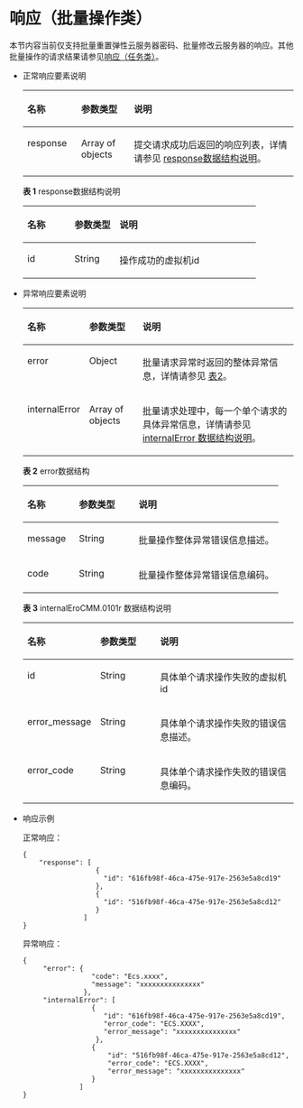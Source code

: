 # 响应（批量操作类）<a name="ZH-CN_TOPIC_0142195139"></a>

本节内容当前仅支持批量重置弹性云服务器密码、批量修改云服务器的响应。其他批量操作的请求结果请参见[响应（任务类）](响应（任务类）.md)。

-   正常响应要素说明

    <a name="table757167711151"></a>
    <table><thead align="left"><tr id="row5251903911151"><th class="cellrowborder" valign="top" width="19.86%" id="mcps1.1.4.1.1"><p id="p2618376611151"><a name="p2618376611151"></a><a name="p2618376611151"></a>名称</p>
    </th>
    <th class="cellrowborder" valign="top" width="19.48%" id="mcps1.1.4.1.2"><p id="p4051029311151"><a name="p4051029311151"></a><a name="p4051029311151"></a>参数类型</p>
    </th>
    <th class="cellrowborder" valign="top" width="60.660000000000004%" id="mcps1.1.4.1.3"><p id="p6010832511151"><a name="p6010832511151"></a><a name="p6010832511151"></a>说明</p>
    </th>
    </tr>
    </thead>
    <tbody><tr id="row3693617411151"><td class="cellrowborder" valign="top" width="19.86%" headers="mcps1.1.4.1.1 "><p id="p20542115442814"><a name="p20542115442814"></a><a name="p20542115442814"></a>response</p>
    </td>
    <td class="cellrowborder" valign="top" width="19.48%" headers="mcps1.1.4.1.2 "><p id="p813044011151"><a name="p813044011151"></a><a name="p813044011151"></a>Array of objects</p>
    </td>
    <td class="cellrowborder" valign="top" width="60.660000000000004%" headers="mcps1.1.4.1.3 "><p id="p5458589811151"><a name="p5458589811151"></a><a name="p5458589811151"></a>提交请求成功后返回的响应列表，详情请参见 <a href="#table849372311389">response数据结构说明</a>。</p>
    </td>
    </tr>
    </tbody>
    </table>

    **表 1**  response数据结构说明

    <a name="table849372311389"></a>
    <table><thead align="left"><tr id="row149352343810"><th class="cellrowborder" valign="top" width="20.169999999999998%" id="mcps1.2.4.1.1"><p id="p750932333817"><a name="p750932333817"></a><a name="p750932333817"></a>名称</p>
    </th>
    <th class="cellrowborder" valign="top" width="19.36%" id="mcps1.2.4.1.2"><p id="p155091823113810"><a name="p155091823113810"></a><a name="p155091823113810"></a>参数类型</p>
    </th>
    <th class="cellrowborder" valign="top" width="60.47%" id="mcps1.2.4.1.3"><p id="p65095237388"><a name="p65095237388"></a><a name="p65095237388"></a>说明</p>
    </th>
    </tr>
    </thead>
    <tbody><tr id="row650932316389"><td class="cellrowborder" valign="top" width="20.169999999999998%" headers="mcps1.2.4.1.1 "><p id="p4509182353818"><a name="p4509182353818"></a><a name="p4509182353818"></a>id</p>
    </td>
    <td class="cellrowborder" valign="top" width="19.36%" headers="mcps1.2.4.1.2 "><p id="p7509723193816"><a name="p7509723193816"></a><a name="p7509723193816"></a>String</p>
    </td>
    <td class="cellrowborder" valign="top" width="60.47%" headers="mcps1.2.4.1.3 "><p id="p12509823153812"><a name="p12509823153812"></a><a name="p12509823153812"></a>操作成功的虚拟机id</p>
    </td>
    </tr>
    </tbody>
    </table>


-   异常响应要素说明

    <a name="table6467239411151"></a>
    <table><thead align="left"><tr id="row2581079811151"><th class="cellrowborder" valign="top" width="19.93%" id="mcps1.1.4.1.1"><p id="p1029990211151"><a name="p1029990211151"></a><a name="p1029990211151"></a>名称</p>
    </th>
    <th class="cellrowborder" valign="top" width="20.09%" id="mcps1.1.4.1.2"><p id="p2898571411151"><a name="p2898571411151"></a><a name="p2898571411151"></a>参数类型</p>
    </th>
    <th class="cellrowborder" valign="top" width="59.98%" id="mcps1.1.4.1.3"><p id="p6614149111151"><a name="p6614149111151"></a><a name="p6614149111151"></a>说明</p>
    </th>
    </tr>
    </thead>
    <tbody><tr id="row5586052011151"><td class="cellrowborder" valign="top" width="19.93%" headers="mcps1.1.4.1.1 "><p id="p146911628184218"><a name="p146911628184218"></a><a name="p146911628184218"></a>error</p>
    </td>
    <td class="cellrowborder" valign="top" width="20.09%" headers="mcps1.1.4.1.2 "><p id="p1936686411151"><a name="p1936686411151"></a><a name="p1936686411151"></a>Object</p>
    </td>
    <td class="cellrowborder" valign="top" width="59.98%" headers="mcps1.1.4.1.3 "><p id="p2558244011151"><a name="p2558244011151"></a><a name="p2558244011151"></a>批量请求异常时返回的整体异常信息，详情请参见 <a href="#table6409189311151">表2</a>。</p>
    </td>
    </tr>
    <tr id="row133513134412"><td class="cellrowborder" valign="top" width="19.93%" headers="mcps1.1.4.1.1 "><p id="p11335231184414"><a name="p11335231184414"></a><a name="p11335231184414"></a>internalError</p>
    </td>
    <td class="cellrowborder" valign="top" width="20.09%" headers="mcps1.1.4.1.2 "><p id="p173351331164413"><a name="p173351331164413"></a><a name="p173351331164413"></a>Array of objects</p>
    </td>
    <td class="cellrowborder" valign="top" width="59.98%" headers="mcps1.1.4.1.3 "><p id="p7335123118446"><a name="p7335123118446"></a><a name="p7335123118446"></a>批量请求处理中，每一个单个请求的具体异常信息，详情请参见 <a href="#table1540134517514">internalError 数据结构说明</a>。</p>
    </td>
    </tr>
    </tbody>
    </table>

    **表 2**  error数据结构

    <a name="table6409189311151"></a>
    <table><thead align="left"><tr id="row2324327311151"><th class="cellrowborder" valign="top" width="20.169999999999998%" id="mcps1.2.4.1.1"><p id="p365693111151"><a name="p365693111151"></a><a name="p365693111151"></a>名称</p>
    </th>
    <th class="cellrowborder" valign="top" width="23.369999999999997%" id="mcps1.2.4.1.2"><p id="p2777597711151"><a name="p2777597711151"></a><a name="p2777597711151"></a>参数类型</p>
    </th>
    <th class="cellrowborder" valign="top" width="56.46%" id="mcps1.2.4.1.3"><p id="p3526170111151"><a name="p3526170111151"></a><a name="p3526170111151"></a>说明</p>
    </th>
    </tr>
    </thead>
    <tbody><tr id="row3762550011151"><td class="cellrowborder" valign="top" width="20.169999999999998%" headers="mcps1.2.4.1.1 "><p id="p2776668011151"><a name="p2776668011151"></a><a name="p2776668011151"></a>message</p>
    </td>
    <td class="cellrowborder" valign="top" width="23.369999999999997%" headers="mcps1.2.4.1.2 "><p id="p3450864111151"><a name="p3450864111151"></a><a name="p3450864111151"></a>String</p>
    </td>
    <td class="cellrowborder" valign="top" width="56.46%" headers="mcps1.2.4.1.3 "><p id="p4373654211151"><a name="p4373654211151"></a><a name="p4373654211151"></a>批量操作整体异常错误信息描述。</p>
    </td>
    </tr>
    <tr id="row5808456411151"><td class="cellrowborder" valign="top" width="20.169999999999998%" headers="mcps1.2.4.1.1 "><p id="p722924311151"><a name="p722924311151"></a><a name="p722924311151"></a>code</p>
    </td>
    <td class="cellrowborder" valign="top" width="23.369999999999997%" headers="mcps1.2.4.1.2 "><p id="p4869780211151"><a name="p4869780211151"></a><a name="p4869780211151"></a>String</p>
    </td>
    <td class="cellrowborder" valign="top" width="56.46%" headers="mcps1.2.4.1.3 "><p id="p5220791411151"><a name="p5220791411151"></a><a name="p5220791411151"></a>批量操作整体异常错误信息编码。</p>
    </td>
    </tr>
    </tbody>
    </table>

    **表 3**  internalEroCMM.0101r 数据结构说明

    <a name="table1540134517514"></a>
    <table><thead align="left"><tr id="row164084513512"><th class="cellrowborder" valign="top" width="20.169999999999998%" id="mcps1.2.4.1.1"><p id="p440104565114"><a name="p440104565114"></a><a name="p440104565114"></a>名称</p>
    </th>
    <th class="cellrowborder" valign="top" width="23.369999999999997%" id="mcps1.2.4.1.2"><p id="p440104513519"><a name="p440104513519"></a><a name="p440104513519"></a>参数类型</p>
    </th>
    <th class="cellrowborder" valign="top" width="56.46%" id="mcps1.2.4.1.3"><p id="p35584555110"><a name="p35584555110"></a><a name="p35584555110"></a>说明</p>
    </th>
    </tr>
    </thead>
    <tbody><tr id="row432344514579"><td class="cellrowborder" valign="top" width="20.169999999999998%" headers="mcps1.2.4.1.1 "><p id="p6323194545719"><a name="p6323194545719"></a><a name="p6323194545719"></a>id</p>
    </td>
    <td class="cellrowborder" valign="top" width="23.369999999999997%" headers="mcps1.2.4.1.2 "><p id="p932314459576"><a name="p932314459576"></a><a name="p932314459576"></a>String</p>
    </td>
    <td class="cellrowborder" valign="top" width="56.46%" headers="mcps1.2.4.1.3 "><p id="p63238459570"><a name="p63238459570"></a><a name="p63238459570"></a>具体单个请求操作失败的虚拟机id</p>
    </td>
    </tr>
    <tr id="row1455154516515"><td class="cellrowborder" valign="top" width="20.169999999999998%" headers="mcps1.2.4.1.1 "><p id="p25544513512"><a name="p25544513512"></a><a name="p25544513512"></a>error_message</p>
    </td>
    <td class="cellrowborder" valign="top" width="23.369999999999997%" headers="mcps1.2.4.1.2 "><p id="p10559459511"><a name="p10559459511"></a><a name="p10559459511"></a>String</p>
    </td>
    <td class="cellrowborder" valign="top" width="56.46%" headers="mcps1.2.4.1.3 "><p id="p955174512511"><a name="p955174512511"></a><a name="p955174512511"></a>具体单个请求操作失败的错误信息描述。</p>
    </td>
    </tr>
    <tr id="row165514450511"><td class="cellrowborder" valign="top" width="20.169999999999998%" headers="mcps1.2.4.1.1 "><p id="p491643915115"><a name="p491643915115"></a><a name="p491643915115"></a>error_code</p>
    </td>
    <td class="cellrowborder" valign="top" width="23.369999999999997%" headers="mcps1.2.4.1.2 "><p id="p165574575119"><a name="p165574575119"></a><a name="p165574575119"></a>String</p>
    </td>
    <td class="cellrowborder" valign="top" width="56.46%" headers="mcps1.2.4.1.3 "><p id="p15551545135117"><a name="p15551545135117"></a><a name="p15551545135117"></a>具体单个请求操作失败的错误信息编码。</p>
    </td>
    </tr>
    </tbody>
    </table>


-   响应示例

    正常响应：

    ```
    { 
        "response": [
                      {
                        "id": "616fb98f-46ca-475e-917e-2563e5a8cd19"   
                      },
                      {
                        "id": "516fb98f-46ca-475e-917e-2563e5a8cd12"   
                      }
                   ]
    } 
    ```

    异常响应：

    ```
    {
         "error": {
                     "code": "Ecs.xxxx",
                     "message": "xxxxxxxxxxxxxxx" 
                   },
         "internalError": [
                     {
                        "id": "616fb98f-46ca-475e-917e-2563e5a8cd19",
                        "error_code": "ECS.XXXX",
                        "error_message": "xxxxxxxxxxxxxxx" 
                      },
                     {
                         "id": "516fb98f-46ca-475e-917e-2563e5a8cd12",
                         "error_code": "ECS.XXXX",
                         "error_message": "xxxxxxxxxxxxxxx" 
                     }
                  ]
    }
    ```


